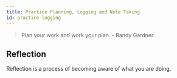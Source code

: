 ```yaml
---
title: Practice Planning, Logging and Note Taking
id: practice-logging
---
```


> Plan your work and work your plan. - Randy Gardner

## Reflection

Reflection is a process of becoming aware of what you are doing.
